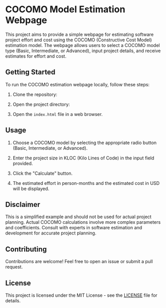 # COCOMO Model Estimation Webpage

This project aims to provide a simple webpage for estimating software project effort and cost using the COCOMO (Constructive Cost Model) estimation model. The webpage allows users to select a COCOMO model type (Basic, Intermediate, or Advanced), input project details, and receive estimates for effort and cost.

## Getting Started

To run the COCOMO estimation webpage locally, follow these steps:

1. Clone the repository:

2. Open the project directory:

3. Open the `index.html` file in a web browser.

## Usage

1. Choose a COCOMO model by selecting the appropriate radio button (Basic, Intermediate, or Advanced).

2. Enter the project size in KLOC (Kilo Lines of Code) in the input field provided.

3. Click the "Calculate" button.

4. The estimated effort in person-months and the estimated cost in USD will be displayed.

## Disclaimer

This is a simplified example and should not be used for actual project planning. Actual COCOMO calculations involve more complex parameters and coefficients. Consult with experts in software estimation and development for accurate project planning.

## Contributing

Contributions are welcome! Feel free to open an issue or submit a pull request.

## License

This project is licensed under the MIT License - see the [LICENSE](LICENSE) file for details.
